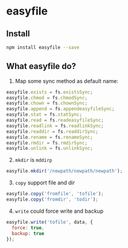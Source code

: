 # easyfile

## Install
```sh
npm install easyfile --save
```

## What easyfile do?

1. Map some sync method as default name:

```js
easyfile.exists = fs.existsSync;
easyfile.chmod = fs.chmodSync;
easyfile.chown = fs.chownSync;
easyfile.append = fs.appendeasyfileSync;
easyfile.stat = fs.statSync;
easyfile.read = fs.readeasyfileSync;
easyfile.readlink = fs.readlinkSync;
easyfile.readdir = fs.readdirSync;
easyfile.rename = fs.renameSync;
easyfile.rmdir = fs.rmdirSync;
easyfile.unlink = fs.unlinkSync;
```

2. `mkdir` is `mddirp`

```js
easyfile.mkdir('/newpath/newpath/newpath');
```

3. `copy` support file and dir

```js
easyfile.copy('fromfile', 'tofile');
easyfile.copy('fromdir', 'todir');
```

4. `write` could force write and backup

```js
easyfile.write('tofile', data, {
  force: true,
  backup: true
});
```
